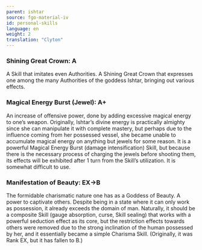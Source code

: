 ```yaml
---
parent: ishtar
source: fgo-material-iv
id: personal-skills
language: en
weight: 2
translation: "Clyton"
---
```


### Shining Great Crown: A

A Skill that imitates even Authorities. A Shining Great Crown that expresses one among the many Authorities of the goddess Ishtar, bringing out various effects.

### Magical Energy Burst (Jewel): A+

An increase of offensive power, done by adding excessive magical energy to one’s weapon. Originally, Ishtar’s divine energy is practically almighty since she can manipulate it with complete mastery, but perhaps due to the influence coming from her possessed vessel, she became unable to accumulate magical energy on anything but jewels for some reason. It is a powerful Magical Energy Burst (damage intensification) Skill, but because there is the necessary process of charging the jewels before shooting them, its effects will be exhibited after 1 turn from the Skill’s utilization. It is somewhat difficult to use.

### Manifestation of Beauty: EX→B

The formidable charismatic nature one has as a Goddess of Beauty. A power to captivate others. Despite being in a state where it can only work as possession, it already exceeds the domain of man. Naturally, it should be a composite Skill (gauge absorption, curse, Skill sealing) that works with a powerful seduction effect as its core, but the restriction effects towards others were removed due to the strong inclination of the human possessed by her, and it essentially became a simple Charisma Skill. (Originally, it was Rank EX, but it has fallen to B.)

